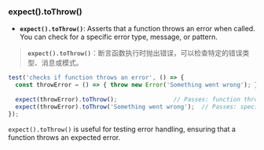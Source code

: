 ### expect().toThrow()

- **`expect().toThrow()`**: Asserts that a function throws an error when called. You can check for a specific error type, message, or pattern.

> **`expect().toThrow()`**：断言函数执行时抛出错误，可以检查特定的错误类型、消息或模式。

```js
test('checks if function throws an error', () => {
  const throwError = () => { throw new Error('Something went wrong'); };
  
  expect(throwError).toThrow();                // Passes: function throws an error
  expect(throwError).toThrow('Something went wrong');  // Passes: specific error message
});
```

`expect().toThrow()` is useful for testing error handling, ensuring that a function throws an expected error.